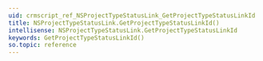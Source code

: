 ```yaml
---
uid: crmscript_ref_NSProjectTypeStatusLink_GetProjectTypeStatusLinkId
title: NSProjectTypeStatusLink.GetProjectTypeStatusLinkId()
intellisense: NSProjectTypeStatusLink.GetProjectTypeStatusLinkId
keywords: GetProjectTypeStatusLinkId()
so.topic: reference
---
```






